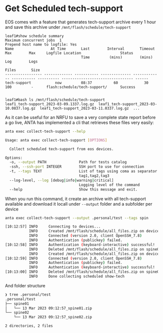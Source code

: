 # Get Scheduled tech-support

EOS comes with a feature that generates tech-support archive every 1 hour and save this archive under `/mnt/flash/schedule/tech-support`

```eos
leaf1#show schedule summary
Maximum concurrent jobs  1
Prepend host name to logfile: Yes
Name                 At Time       Last        Interval       Timeout        Max        Max     Logfile Location                  Status
                                   Time         (mins)        (mins)         Log        Logs
                                                                            Files       Size
----------------- ------------- ----------- -------------- ------------- ----------- ---------- --------------------------------- ------
tech-support           now         08:37          60            30           100         -      flash:schedule/tech-support/      Success


leaf1#bash ls /mnt/flash/schedule/tech-support
leaf1_tech-support_2023-03-09.1337.log.gz  leaf1_tech-support_2023-03-10.0837.log.gz  leaf1_tech-support_2023-03-11.0337.log.gz  ...
```

As it can be useful for an NRFU to save a very complete state report before a go live, ANTA has implemented a cli that retrieves these files very easily:

```bash
anta exec collect-tech-support --help

Usage: anta exec collect-tech-support [OPTIONS]

  Collect scheduled tech-support from eos devices.

Options:
  -o, --output PATH               Path for tests catalog
  -ssh, --ssh-port INTEGER        SSH port to use for connection
  -t, --tags TEXT                 List of tags using coma as separator:
                                  tag1,tag2,tag3
  --log-level, --log [debug|info|warning|critical]
                                  Logging level of the command
  --help                          Show this message and exit.
```

When you run this command, it create an archive with all tech-support available and download it locall under `--output` folder and a subfolder per device

```bash
anta exec collect-tech-support --output .personal/test --tags spin

[10:12:57] INFO     Connecting to devices...
           INFO     Created /mnt/flash/schedule/all_files.zip on device spine01
           INFO     Connected (version 2.0, client OpenSSH_7.8)
           INFO     Authentication (publickey) failed.
[10:12:58] INFO     Authentication (keyboard-interactive) successful!
           INFO     Deleted /mnt/flash/schedule/all_files.zip on spine01
           INFO     Created /mnt/flash/schedule/all_files.zip on device spine02
[10:12:59] INFO     Connected (version 2.0, client OpenSSH_7.8)
           INFO     Authentication (publickey) failed.
           INFO     Authentication (keyboard-interactive) successful!
[10:13:00] INFO     Deleted /mnt/flash/schedule/all_files.zip on spine02
           INFO     Done collecting scheduled show-tech
```

And folder structure

```bash
❯ tree .personal/test
.personal/test
├── spine01
│   └── 13 Mar 2023 09:12:57_spine01.zip
└── spine02
    └── 13 Mar 2023 09:12:57_spine02.zip

2 directories, 2 files
```
